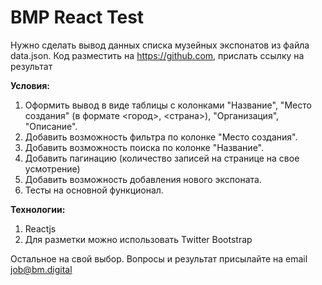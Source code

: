 # BMP React Test

Нужно сделать вывод данных списка музейных экспонатов из файла data.json. Код разместить на https://github.com, прислать ссылку на результат

**Условия:**
1) Оформить вывод в виде таблицы с колонками "Название", "Место создания" (в формате <город>, <страна>), "Организация", "Описание".
2) Добавить возможность фильтра по колонке "Место создания".
3) Добавить возможность поиска по колонке "Название".
4) Добавить пагинацию (количество записей на странице на свое усмотрение)
5) Добавить возможность добавления нового экспоната.
6) Тесты на основной функционал.

**Технологии:**
1) Reactjs
2) Для разметки можно использовать Twitter Bootstrap

Остальное на свой выбор.
Вопросы и результат присылайте на email [job@bm.digital](mailto:job@bm.digital)

